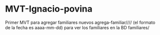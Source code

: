 # MVT-Ignacio-povina
Primer MVT
para agregar familiares nuevos agrega-familiar/<nombre>/<apellido>/<edad>/<fecha> (el formato de la fecha es aaaa-mm-dd)
para ver los familiares en la BD familiares/
